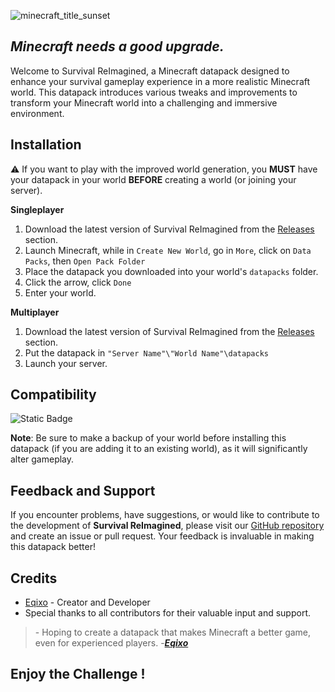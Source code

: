 ![minecraft_title_sunset](https://github.com/Eqixo/Survival-ReImagined/assets/93474951/4d533fed-56ec-4c3b-8556-4c6582262e3b)

## _Minecraft needs a good upgrade._

Welcome to Survival ReImagined, a Minecraft datapack designed to enhance your survival gameplay experience in a more realistic Minecraft world. This datapack introduces various tweaks and improvements to transform your Minecraft world into a challenging and immersive environment.

## Installation

⚠️ If you want to play with the improved world generation, you **MUST** have your datapack in your world **BEFORE** creating a world (or joining your server).

**Singleplayer**

1. Download the latest version of Survival ReImagined from the [Releases](https://github.com/Eqixo/Survival-ReImagined/releases) section.
2. Launch Minecraft, while in `Create New World`, go in `More`, click on `Data Packs`, then `Open Pack Folder`
3. Place the datapack you downloaded into your world's `datapacks` folder.
4. Click the arrow, click `Done`
5. Enter your world.

**Multiplayer**

1. Download the latest version of Survival ReImagined from the [Releases](https://github.com/Eqixo/Survival-ReImagined/releases) section.
2. Put the datapack in `"Server Name"\"World Name"\datapacks`
3. Launch your server.

## Compatibility

![Static Badge](https://img.shields.io/badge/Minecraft%3AJava%20Edition-1.20.4-5555ff?style=flat-square)

**Note**: Be sure to make a backup of your world before installing this datapack (if you are adding it to an existing world), as it will significantly alter gameplay.

## Feedback and Support

If you encounter problems, have suggestions, or would like to contribute to the development of **Survival ReImagined**, please visit our [GitHub repository](https://github.com/Eqixo/Survival-ReImagined) and create an issue or pull request. Your feedback is invaluable in making this datapack better!

## Credits

- [Eqixo](https://github.com/Eqixo) - Creator and Developer
- Special thanks to all contributors for their valuable input and support.

> \- Hoping to create a datapack that makes Minecraft a better game, even for experienced players. -***[Eqixo](https://github.com/Eqixo)***

## Enjoy the Challenge !
